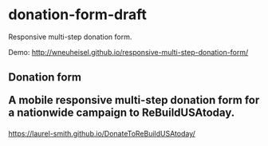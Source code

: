 # donation-form-draft
Responsive multi-step donation form. 

Demo: http://wneuheisel.github.io/responsive-multi-step-donation-form/

<h2>Donation form 

A mobile responsive multi-step donation form for a nationwide campaign to ReBuildUSAtoday.</h2>
https://laurel-smith.github.io/DonateToReBuildUSAtoday/
